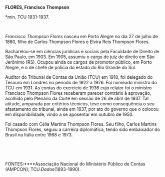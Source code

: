 **FLORES, Francisco Thompson**

\*min. TCU 1931-1937.

 

*Francisco Thompson Flores* nasceu em Porto Alegre no dia 27 de julho de
1880, filho de Carlos Thompson Flores e Elvira Reis Thompson Flores.

Bacharelou-se em ciências jurídicas e sociais pela Faculdade de Direito
de São Paulo, em 1903. Em 1905, assumiu o cargo de juiz de direito em
São Jerônimo (RS). Ocupou ainda os cargos de promotor público, em Porto
Alegre, e o de chefe de polícia do estado do Rio Grande do Sul.

Auditor do Tribunal de Contas da União (TCU) em 1918, foi delegado do
Tesouro em Londres no período de 1922 a 1926. Foi nomeado ministro do
TCU em 1931. As contas do exercício de 1936 cujo relator foi o ministro
Francisco Thompson Flores receberam parecer contrário à aprovação,
acolhido pelo Plenário da Corte em sessão de 26 de abril de 1937. Tal
atitude, amparada por critérios técnicos, teve como consequência o seu
afastamento do tribunal, ainda em 1937, por ato do governo que o colocou
em disponibilidade, vindo a se aposentar em outubro de 1950.

Foi casado com Célia Martins Thompson Flores. Seu filho, Carlos Martins
Thompson Flores, seguiu a carreira diplomática, tendo sido embaixador do
Brasil na Itália entre 1968 e 1973.

 

 

FONTES:****Associação Nacional do Ministério Público de Contas (AMPCON);
TCU.*Dados*(1893-1990).

 
